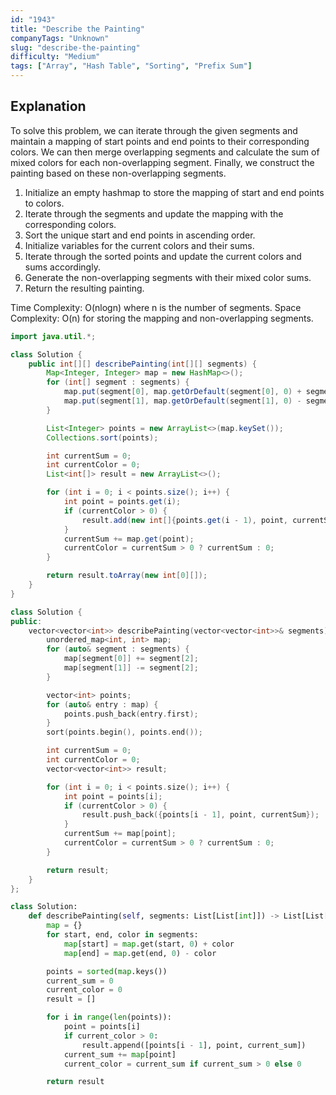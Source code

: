 ```yaml
---
id: "1943"
title: "Describe the Painting"
companyTags: "Unknown"
slug: "describe-the-painting"
difficulty: "Medium"
tags: ["Array", "Hash Table", "Sorting", "Prefix Sum"]
---
```


## Explanation
To solve this problem, we can iterate through the given segments and maintain a mapping of start points and end points to their corresponding colors. We can then merge overlapping segments and calculate the sum of mixed colors for each non-overlapping segment. Finally, we construct the painting based on these non-overlapping segments.

1. Initialize an empty hashmap to store the mapping of start and end points to colors.
2. Iterate through the segments and update the mapping with the corresponding colors.
3. Sort the unique start and end points in ascending order.
4. Initialize variables for the current colors and their sums.
5. Iterate through the sorted points and update the current colors and sums accordingly.
6. Generate the non-overlapping segments with their mixed color sums.
7. Return the resulting painting.

Time Complexity: O(nlogn) where n is the number of segments.
Space Complexity: O(n) for storing the mapping and non-overlapping segments.
```java
import java.util.*;

class Solution {
    public int[][] describePainting(int[][] segments) {
        Map<Integer, Integer> map = new HashMap<>();
        for (int[] segment : segments) {
            map.put(segment[0], map.getOrDefault(segment[0], 0) + segment[2]);
            map.put(segment[1], map.getOrDefault(segment[1], 0) - segment[2]);
        }

        List<Integer> points = new ArrayList<>(map.keySet());
        Collections.sort(points);

        int currentSum = 0;
        int currentColor = 0;
        List<int[]> result = new ArrayList<>();

        for (int i = 0; i < points.size(); i++) {
            int point = points.get(i);
            if (currentColor > 0) {
                result.add(new int[]{points.get(i - 1), point, currentSum});
            }
            currentSum += map.get(point);
            currentColor = currentSum > 0 ? currentSum : 0;
        }

        return result.toArray(new int[0][]);
    }
}
```

```cpp
class Solution {
public:
    vector<vector<int>> describePainting(vector<vector<int>>& segments) {
        unordered_map<int, int> map;
        for (auto& segment : segments) {
            map[segment[0]] += segment[2];
            map[segment[1]] -= segment[2];
        }

        vector<int> points;
        for (auto& entry : map) {
            points.push_back(entry.first);
        }
        sort(points.begin(), points.end());

        int currentSum = 0;
        int currentColor = 0;
        vector<vector<int>> result;

        for (int i = 0; i < points.size(); i++) {
            int point = points[i];
            if (currentColor > 0) {
                result.push_back({points[i - 1], point, currentSum});
            }
            currentSum += map[point];
            currentColor = currentSum > 0 ? currentSum : 0;
        }

        return result;
    }
};
```

```python
class Solution:
    def describePainting(self, segments: List[List[int]]) -> List[List[int]]:
        map = {}
        for start, end, color in segments:
            map[start] = map.get(start, 0) + color
            map[end] = map.get(end, 0) - color

        points = sorted(map.keys())
        current_sum = 0
        current_color = 0
        result = []

        for i in range(len(points)):
            point = points[i]
            if current_color > 0:
                result.append([points[i - 1], point, current_sum])
            current_sum += map[point]
            current_color = current_sum if current_sum > 0 else 0

        return result
```